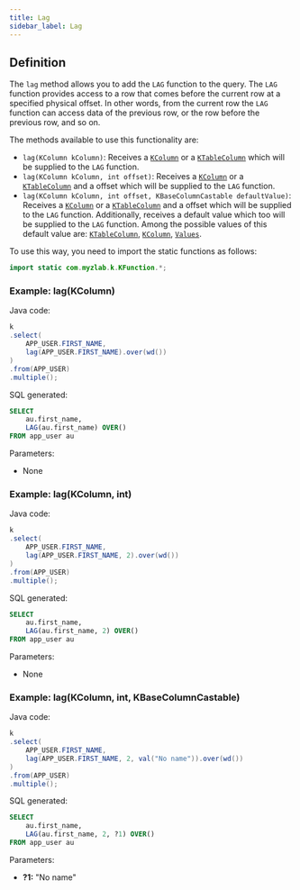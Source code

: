 ```yaml
---
title: Lag
sidebar_label: Lag
---
```


## Definition

The `lag` method allows you to add the `LAG` function to the query. The `LAG` function provides access to a row that comes before the current row at a specified physical offset. In other words, from the current row the `LAG` function can access data of the previous row, or the row before the previous row, and so on.

The methods available to use this functionality are:

- `lag(KColumn kColumn)`: Receives a [`KColumn`](/docs/select-statement/select/introduction#2-kcolumn) or a [`KTableColumn`](/docs/select-statement/select/introduction#1-ktablecolumn) which will be supplied to the `LAG` function.
- `lag(KColumn kColumn, int offset)`: Receives a [`KColumn`](/docs/select-statement/select/introduction#2-kcolumn) or a [`KTableColumn`](/docs/select-statement/select/introduction#1-ktablecolumn) and a offset which will be supplied to the `LAG` function.
- `lag(KColumn kColumn, int offset, KBaseColumnCastable defaultValue)`: Receives a [`KColumn`](/docs/select-statement/select/introduction#2-kcolumn) or a [`KTableColumn`](/docs/select-statement/select/introduction#1-ktablecolumn) and a offset which will be supplied to the `LAG` function. Additionally, receives a default value which too will be supplied to the `LAG` function. Among the possible values of this default value are: [`KTableColumn`](/docs/select-statement/select/introduction#1-ktablecolumn), [`KColumn`](/docs/select-statement/select/introduction#2-kcolumn), [`Values`](/docs/select-statement/select/introduction#3-values).

To use this way, you need to import the static functions as follows:

```java
import static com.myzlab.k.KFunction.*;
```

### Example: lag(KColumn)

Java code:

```java
k
.select(
    APP_USER.FIRST_NAME,
    lag(APP_USER.FIRST_NAME).over(wd())
)
.from(APP_USER)
.multiple();
```

SQL generated:

```sql
SELECT
    au.first_name,
    LAG(au.first_name) OVER()
FROM app_user au
```

Parameters:

- None

### Example: lag(KColumn, int)

Java code:

```java
k
.select(
    APP_USER.FIRST_NAME,
    lag(APP_USER.FIRST_NAME, 2).over(wd())
)
.from(APP_USER)
.multiple();
```

SQL generated:

```sql
SELECT
    au.first_name,
    LAG(au.first_name, 2) OVER()
FROM app_user au
```

Parameters:

- None

### Example: lag(KColumn, int, KBaseColumnCastable)

Java code:

```java
k
.select(
    APP_USER.FIRST_NAME,
    lag(APP_USER.FIRST_NAME, 2, val("No name")).over(wd())
)
.from(APP_USER)
.multiple();
```

SQL generated:

```sql
SELECT
    au.first_name,
    LAG(au.first_name, 2, ?1) OVER()
FROM app_user au
```

Parameters:

- **?1:** "No name"